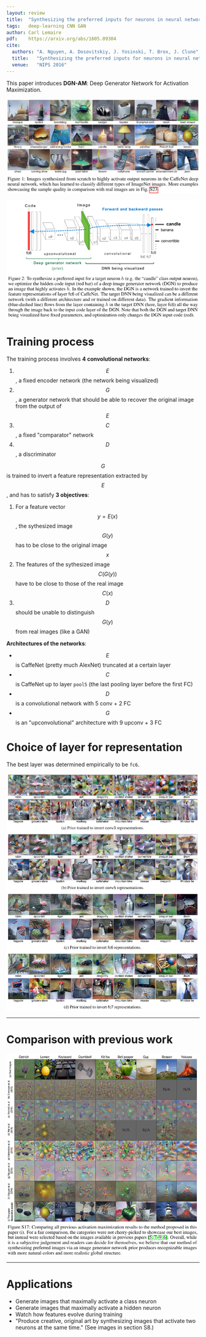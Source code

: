 ```yaml
---
layout: review
title:  "Synthesizing the preferred inputs for neurons in neural networks via deep generator networks"
tags:   deep-learning CNN GAN
author: Carl Lemaire
pdf:    https://arxiv.org/abs/1605.09304
cite:
  authors: "A. Nguyen, A. Dosovitskiy, J. Yosinski, T. Brox, J. Clune"
  title:   "Synthesizing the preferred inputs for neurons in neural networks via deep generator networks"
  venue:   "NIPS 2016"
---
```


This paper introduces **DGN-AM**: Deep Generator Network for Activation Maximization.

![](/article/images/preferred-inputs/fig1.png)

![](/article/images/preferred-inputs/fig2.png)

# Training process

The training process involves **4 convolutional networks**:

1. $$ E $$, a fixed encoder network (the network being visualized)
2. $$ G $$, a generator network that should be able to recover the original image from the output of $$ E $$
3. $$ C $$, a fixed "comparator" network
4. $$ D $$, a discriminator

$$ G $$ is trained to invert a feature representation extracted by $$ E $$, and has to satisfy **3 objectives**:

1. For a feature vector $$ y = E(x) $$, the sythesized image $$ G(y) $$ has to be close to the original image $$ x $$
2. The features of the sythesized image $$ C(G(y)) $$ have to be close to those of the real image $$ C(x) $$
3. $$ D $$ should be unable to distinguish $$ G(y) $$ from real images (like a GAN)

**Architectures of the networks**:

* $$ E $$ is CaffeNet (pretty much AlexNet) truncated at a certain layer
* $$ C $$ is CaffeNet up to layer `pool5` (the last pooling layer before the first FC)
* $$ D $$ is a convolutional network with 5 conv + 2 FC
* $$ G $$ is an "upconvolutional" architecture with 9 upconv + 3 FC

# Choice of layer for representation

The best layer was determined empirically to be `fc6`.

![](/article/images/preferred-inputs/fig-s13.png)

---

# Comparison with previous work

![](/article/images/preferred-inputs/fig-s17.png)

---

# Applications

* Generate images that maximally activate a class neuron
* Generate images that maximally activate a hidden neuron
* Watch how features evolve during training
* "Produce creative, original art by synthesizing images that activate two neurons at the same time." (See images in section S8.)